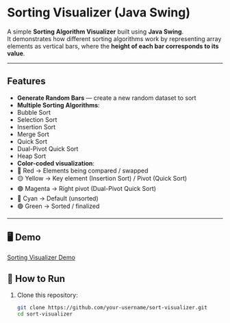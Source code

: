 #  Sorting Visualizer (Java Swing)

A simple **Sorting Algorithm Visualizer** built using **Java Swing**.  
It demonstrates how different sorting algorithms work by representing array elements as vertical bars, where the **height of each bar corresponds to its value**.  

---

##  Features
-  **Generate Random Bars** — create a new random dataset to sort  
-  **Multiple Sorting Algorithms**:
  - Bubble Sort  
  - Selection Sort  
  - Insertion Sort  
  - Merge Sort  
  - Quick Sort  
  - Dual-Pivot Quick Sort  
  - Heap Sort  
-  **Color-coded visualization**:
  - 🔴 Red → Elements being compared / swapped  
  - 🟡 Yellow → Key element (Insertion Sort) / Pivot (Quick Sort)  
  - 🟣 Magenta → Right pivot (Dual-Pivot Quick Sort)  
  - 🔵 Cyan → Default (unsorted)  
  - 🟢 Green → Sorted / finalized  

---

## 🖥️ Demo
[Sorting Visualizer Demo](demo.gif)


## 🚀 How to Run
1. Clone this repository:
   ```bash
   git clone https://github.com/your-username/sort-visualizer.git
   cd sort-visualizer